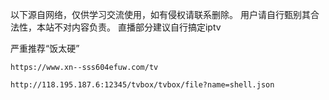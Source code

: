 以下源自网络，仅供学习交流使用，如有侵权请联系删除。
用户请自行甄别其合法性，本站不对内容负责。
直播部分建议自行搞定iptv

严重推荐“饭太硬”
```
https://www.xn--sss604efuw.com/tv
```

```
http://118.195.187.6:12345/tvbox/tvbox/file?name=shell.json
```


